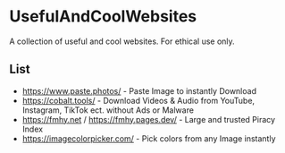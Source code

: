 # UsefulAndCoolWebsites
A collection of useful and cool websites.
For ethical use only.


## List

- https://www.paste.photos/ - Paste Image to instantly Download
- https://cobalt.tools/ - Download Videos & Audio from YouTube, Instagram, TikTok ect. without Ads or Malware
- https://fmhy.net / https://fmhy.pages.dev/ - Large and trusted Piracy Index
- https://imagecolorpicker.com/ - Pick colors from any Image instantly
